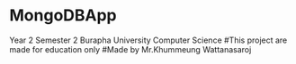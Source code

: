 # MongoDBApp
Year 2 Semester 2 Burapha University Computer Science
#This project are made for education only
#Made by Mr.Khummeung Wattanasaroj
